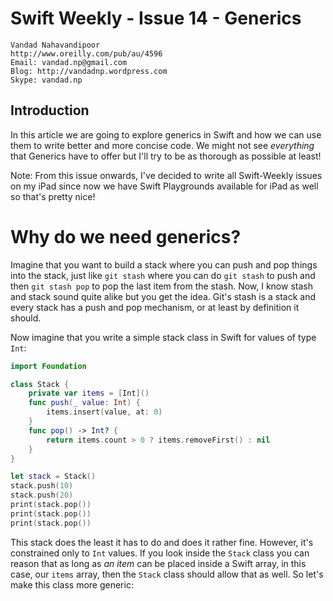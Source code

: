 # Swift Weekly - Issue 14 - Generics

```
Vandad Nahavandipoor
http://www.oreilly.com/pub/au/4596
Email: vandad.np@gmail.com
Blog: http://vandadnp.wordpress.com
Skype: vandad.np
```

## Introduction
In this article we are going to explore generics in Swift and how we can use them to write better and more concise code. We might not see _everything_ that Generics have to offer but I'll try to be as thorough as possible at least! 

Note: From this issue onwards, I've decided to write all Swift-Weekly issues on my iPad since now we have Swift Playgrounds available for iPad as well so that's pretty nice!

# Why do we need generics?
Imagine that you want to build a stack where you can push and pop things into the stack, just like `git stash` where you can do `git stash` to push and then `git stash pop` to pop the last item from the stash. Now, I know stash and stack sound quite alike but you get the idea. Git's stash is a stack and every stack has a push and pop mechanism, or at least by definition it should.

Now imagine that you write a simple stack class in Swift for values of type `Int`:


```swift
import Foundation

class Stack {
    private var items = [Int]()
    func push(_ value: Int) {
        items.insert(value, at: 0)
    }
    func pop() -> Int? {
        return items.count > 0 ? items.removeFirst() : nil
    }
}

let stack = Stack()
stack.push(10)
stack.push(20)
print(stack.pop())
print(stack.pop())
print(stack.pop())

```

This stack does the least it has to do and does it rather fine. However, it's constrained only to `Int` values. If you look inside the `Stack` class you can reason that as long as _an item_ can be placed inside a Swift array, in this case, our `items` array, then the `Stack` class should allow that as well. So let's make this class more generic:


